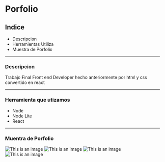 # Porfolio

## Indice
- Descripcion
- Herramientas Utiliza
- Muestra de Porfolio

<hr>

### Descripcion 

Trabajo Final Front end Developer hecho anteriormente por html y css convertido en react

<hr>

### Herramienta que utizamos

- Node
- Node Lite
- React

<hr>

### Muentra de Porfolio


![This is an image](https://user-images.githubusercontent.com/108433450/207198616-4ff24b36-a5bb-4acd-804f-c6bd597d47d0.PNG)
![This is an image](https://user-images.githubusercontent.com/108433450/207198621-8348b13c-6137-4727-9f5d-5888828ba549.PNG)
![This is an image](https://user-images.githubusercontent.com/108433450/207198631-0da8df7a-8be1-49bd-adf4-5a841bc8c561.PNG)
![This is an image](https://user-images.githubusercontent.com/108433450/207198638-72b0a71f-c064-44b8-830a-132059888de2.PNG)
